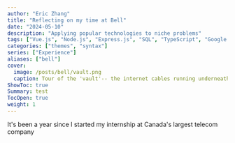 ```yaml
---
author: "Eric Zhang"
title: "Reflecting on my time at Bell"
date: "2024-05-10"
description: "Applying popular technologies to niche problems"
tags: ["Vue.js", "Node.js", "Express.js", "SQL", "TypeScript", "Google Cloud Platform", "JavaScript"]
categories: ["themes", "syntax"]
series: ["Experience"]
aliases: ["bell"]
cover:
  image: /posts/bell/vault.png
  caption: Tour of the 'vault'-- the internet cables running underneath Bell's Toronto office.
ShowToc: true
Summary: test
TocOpen: true
weight: 1
---
```

It's been a year since I started my internship at Canada's largest telecom company